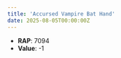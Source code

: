 ```yaml
---
title: 'Accursed Vampire Bat Hand'
date: 2025-08-05T00:00:00Z
---
```

- **RAP**: 7094
- **Value**: -1
